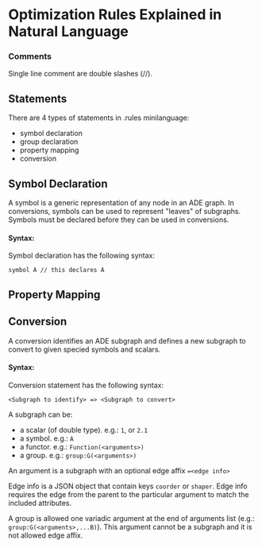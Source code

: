 # Optimization Rules Explained in Natural Language

### Comments

Single line comment are double slashes (//).

## Statements

There are 4 types of statements in .rules minilanguage:

- symbol declaration
- group declaration
- property mapping
- conversion

## Symbol Declaration

A symbol is a generic representation of any node in an ADE graph.
In conversions, symbols can be used to represent "leaves" of subgraphs.
Symbols must be declared before they can be used in conversions.

#### Syntax:

Symbol declaration has the following syntax:
```
symbol A // this declares A
```

## Property Mapping

## Conversion

A conversion identifies an ADE subgraph and defines a new subgraph to convert to given specied symbols and scalars.

#### Syntax:

Conversion statement has the following syntax:
```
<Subgraph to identify> => <Subgraph to convert>
```

A subgraph can be:

- a scalar (of double type). e.g.: `1`, or `2.1`
- a symbol. e.g.: `A`
- a functor. e.g.: `Function(<arguments>)`
- a group. e.g.: `group:G(<arguments>)`

An argument is a subgraph with an optional edge affix `=<edge info>`

Edge info is a JSON object that contain keys `coorder` or `shaper`. Edge info requires the edge from the parent to the particular argument to match the included attributes.

A group is allowed one variadic argument at the end of arguments list (e.g.: `group:G(<arguments>,...B)`). This argument cannot be a subgraph and it is not allowed edge affix.
